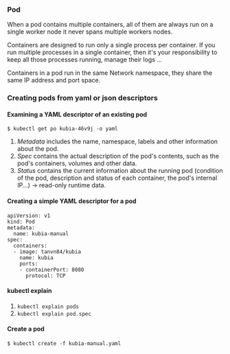 ### Pod
When a pod contains multiple containers, all of them are always run on a single worker node
it never spans multiple workers nodes.

Containers are designed to run only a single process per container.
If you run multiple processes in a single container,
then it's your responsibility to keep all those processes running, manage their logs ...


Containers in a pod run in the same Network namespace, they share the same IP address and port space.

### Creating pods from yaml or json descriptors

#### Examining a YAML descriptor of an existing pod

```
$ kubectl get po kubia-46v9j -o yaml
```

1. *Metadata* includes the name, namespace, labels and other information about the pod.
2. *Spec* contains the actual description of the pod's contents, such as the pod's containers,
volumes and other data.
3. *Status* contains the current information about the running pod (condition of the pod, description and status of each container, the pod's internal IP...) -> read-only runtime data.

#### Creating a simple YAML descriptor for a pod

```
apiVersion: v1               
kind: Pod                    
metadata:
  name: kubia-manual         
spec:
  containers:
  - image: tanvn84/kubia       
    name: kubia              
    ports:
    - containerPort: 8080    
      protocol: TCP
```

#### kubectl explain

1. `kubectl explain pods`
2. `kubectl explain pod.spec`

#### Create a pod

```
$ kubectl create -f kubia-manual.yaml
```



